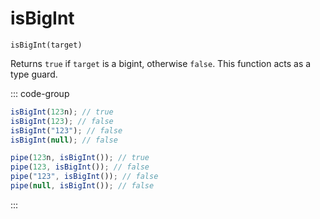 # isBigInt

`isBigInt(target)`

Returns `true` if `target` is a bigint, otherwise `false`. This function acts as a type guard.

::: code-group

```ts [data-first]
isBigInt(123n); // true
isBigInt(123); // false
isBigInt("123"); // false
isBigInt(null); // false
```

```ts [data-last]
pipe(123n, isBigInt()); // true
pipe(123, isBigInt()); // false
pipe("123", isBigInt()); // false
pipe(null, isBigInt()); // false
```

:::
